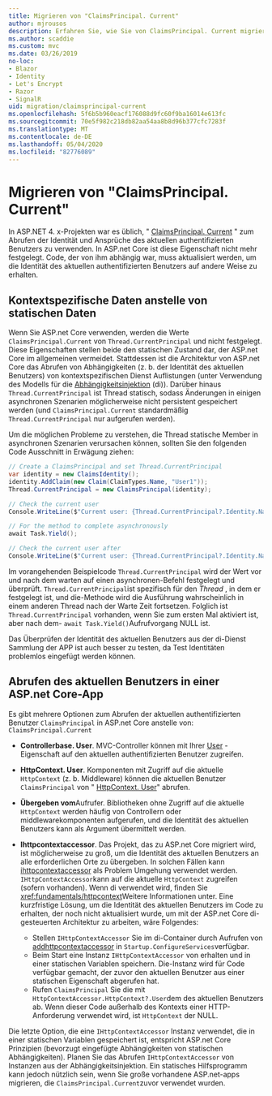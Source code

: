 ```yaml
---
title: Migrieren von "ClaimsPrincipal. Current"
author: mjrousos
description: Erfahren Sie, wie Sie von ClaimsPrincipal. Current migrieren, um die Identität und Ansprüche des aktuellen authentifizierten Benutzers in ASP.net Core abzurufen.
ms.author: scaddie
ms.custom: mvc
ms.date: 03/26/2019
no-loc:
- Blazor
- Identity
- Let's Encrypt
- Razor
- SignalR
uid: migration/claimsprincipal-current
ms.openlocfilehash: 5f6b5b960eacf176088d9fc60f9ba16014e613fc
ms.sourcegitcommit: 70e5f982c218db82aa54aa8b8d96b377cfc7283f
ms.translationtype: MT
ms.contentlocale: de-DE
ms.lasthandoff: 05/04/2020
ms.locfileid: "82776089"
---
```

# <a name="migrate-from-claimsprincipalcurrent"></a>Migrieren von "ClaimsPrincipal. Current"

In ASP.NET 4. x-Projekten war es üblich, " [ClaimsPrincipal. Current](/dotnet/api/system.security.claims.claimsprincipal.current) " zum Abrufen der Identität und Ansprüche des aktuellen authentifizierten Benutzers zu verwenden. In ASP.net Core ist diese Eigenschaft nicht mehr festgelegt. Code, der von ihm abhängig war, muss aktualisiert werden, um die Identität des aktuellen authentifizierten Benutzers auf andere Weise zu erhalten.

## <a name="context-specific-data-instead-of-static-data"></a>Kontextspezifische Daten anstelle von statischen Daten

Wenn Sie ASP.net Core verwenden, werden die Werte `ClaimsPrincipal.Current` von `Thread.CurrentPrincipal` und nicht festgelegt. Diese Eigenschaften stellen beide den statischen Zustand dar, der ASP.net Core im allgemeinen vermeidet. Stattdessen ist die Architektur von ASP.net Core das Abrufen von Abhängigkeiten (z. b. der Identität des aktuellen Benutzers) von kontextspezifischen Dienst Auflistungen (unter Verwendung des Modells für die [Abhängigkeitsinjektion](xref:fundamentals/dependency-injection) (di)). Darüber hinaus `Thread.CurrentPrincipal` ist Thread statisch, sodass Änderungen in einigen asynchronen Szenarien möglicherweise nicht persistent gespeichert werden (und `ClaimsPrincipal.Current` standardmäßig `Thread.CurrentPrincipal` nur aufgerufen werden).

Um die möglichen Probleme zu verstehen, die Thread statische Member in asynchronen Szenarien verursachen können, sollten Sie den folgenden Code Ausschnitt in Erwägung ziehen:

```csharp
// Create a ClaimsPrincipal and set Thread.CurrentPrincipal
var identity = new ClaimsIdentity();
identity.AddClaim(new Claim(ClaimTypes.Name, "User1"));
Thread.CurrentPrincipal = new ClaimsPrincipal(identity);

// Check the current user
Console.WriteLine($"Current user: {Thread.CurrentPrincipal?.Identity.Name}");

// For the method to complete asynchronously
await Task.Yield();

// Check the current user after
Console.WriteLine($"Current user: {Thread.CurrentPrincipal?.Identity.Name}");
```

Im vorangehenden Beispielcode `Thread.CurrentPrincipal` wird der Wert vor und nach dem warten auf einen asynchronen-Befehl festgelegt und überprüft. `Thread.CurrentPrincipal`ist spezifisch für den *Thread* , in dem er festgelegt ist, und die-Methode wird die Ausführung wahrscheinlich in einem anderen Thread nach der Warte Zeit fortsetzen. Folglich ist `Thread.CurrentPrincipal` vorhanden, wenn Sie zum ersten Mal aktiviert ist, aber nach dem- `await Task.Yield()`Aufrufvorgang NULL ist.

Das Überprüfen der Identität des aktuellen Benutzers aus der di-Dienst Sammlung der APP ist auch besser zu testen, da Test Identitäten problemlos eingefügt werden können.

## <a name="retrieve-the-current-user-in-an-aspnet-core-app"></a>Abrufen des aktuellen Benutzers in einer ASP.net Core-App

Es gibt mehrere Optionen zum Abrufen der aktuellen authentifizierten Benutzer `ClaimsPrincipal` in ASP.net Core anstelle von: `ClaimsPrincipal.Current`

* **Controllerbase. User**. MVC-Controller können mit Ihrer [User](/dotnet/api/microsoft.aspnetcore.mvc.controllerbase.user) -Eigenschaft auf den aktuellen authentifizierten Benutzer zugreifen.
* **HttpContext. User**. Komponenten mit Zugriff auf die aktuelle `HttpContext` (z. b. Middleware) können die aktuellen Benutzer `ClaimsPrincipal` von " [HttpContext. User](/dotnet/api/microsoft.aspnetcore.http.httpcontext.user)" abrufen.
* **Übergeben vom**Aufrufer. Bibliotheken ohne Zugriff auf die aktuelle `HttpContext` werden häufig von Controllern oder middlewarekomponenten aufgerufen, und die Identität des aktuellen Benutzers kann als Argument übermittelt werden.
* **Ihttpcontextaccessor**. Das Projekt, das zu ASP.net Core migriert wird, ist möglicherweise zu groß, um die Identität des aktuellen Benutzers an alle erforderlichen Orte zu übergeben. In solchen Fällen kann [ihttpcontextaccessor](/dotnet/api/microsoft.aspnetcore.http.ihttpcontextaccessor) als Problem Umgehung verwendet werden. `IHttpContextAccessor`kann auf die aktuelle `HttpContext` zugreifen (sofern vorhanden). Wenn di verwendet wird, finden Sie <xref:fundamentals/httpcontext>Weitere Informationen unter. Eine kurzfristige Lösung, um die Identität des aktuellen Benutzers im Code zu erhalten, der noch nicht aktualisiert wurde, um mit der ASP.net Core di-gesteuerten Architektur zu arbeiten, wäre Folgendes:

  * Stellen `IHttpContextAccessor` Sie im di-Container durch Aufrufen von [addhttpcontextaccessor](https://github.com/aspnet/Hosting/issues/793) in `Startup.ConfigureServices`verfügbar.
  * Beim Start eine Instanz `IHttpContextAccessor` von erhalten und in einer statischen Variablen speichern. Die-Instanz wird für Code verfügbar gemacht, der zuvor den aktuellen Benutzer aus einer statischen Eigenschaft abgerufen hat.
  * Rufen `ClaimsPrincipal` Sie die mit `HttpContextAccessor.HttpContext?.User`dem des aktuellen Benutzers ab. Wenn dieser Code außerhalb des Kontexts einer HTTP-Anforderung verwendet wird, ist `HttpContext` der NULL.

Die letzte Option, die eine `IHttpContextAccessor` Instanz verwendet, die in einer statischen Variablen gespeichert ist, entspricht ASP.net Core Prinzipien (bevorzugt eingefügte Abhängigkeiten von statischen Abhängigkeiten). Planen Sie das Abrufen `IHttpContextAccessor` von Instanzen aus der Abhängigkeitsinjektion. Ein statisches Hilfsprogramm kann jedoch nützlich sein, wenn Sie große vorhandene ASP.net-apps migrieren, die `ClaimsPrincipal.Current`zuvor verwendet wurden.
